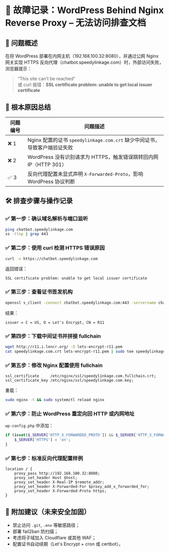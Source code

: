 # 🧾 故障记录：WordPress Behind Nginx Reverse Proxy – 无法访问排查文档

## 📌 问题概述

在将 WordPress 部署在内网主机（192.168.100.32:8080），并通过公网 Nginx 网关实现 HTTPS 反向代理（chatbot.speedylinkage.com）时，外部访问失败，浏览器提示：

> “This site can’t be reached”  
> 或 curl 报错：**SSL certificate problem: unable to get local issuer certificate**

## 🧠 根本原因总结

| 问题编号 | 问题描述 |
|----------|----------|
| ❌ 1 | Nginx 配置的证书 `speedylinkage.com.crt` 缺少中间证书，导致客户端验证失败 |
| ❌ 2 | WordPress 没有识别请求为 HTTPS，触发错误跳转回内网 IP（HTTP 301）|
| ✅ 3 | 反向代理配置未显式声明 `X-Forwarded-Proto`，影响 WordPress 协议判断 |

## 🛠️ 排查步骤与操作记录

### ✅ 第一步：确认域名解析与端口监听

```bash
ping chatbot.speedylinkage.com
ss -tlnp | grep 443
```

### ✅ 第二步：使用 curl 检测 HTTPS 错误原因

```bash
curl -v https://chatbot.speedylinkage.com
```

返回错误：
```
SSL certificate problem: unable to get local issuer certificate
```

### ✅ 第三步：查看证书签发机构

```bash
openssl s_client -connect chatbot.speedylinkage.com:443 -servername chatbot.speedylinkage.com </dev/null 2>/dev/null | openssl x509 -noout -issuer
```

结果：
```
issuer = C = US, O = Let's Encrypt, CN = R11
```

### ✅ 第四步：下载中间证书并拼接 fullchain

```bash
wget http://r11.i.lencr.org/ -O lets-encrypt-r11.pem
cat speedylinkage.com.crt lets-encrypt-r11.pem | sudo tee speedylinkage.com.fullchain.crt > /dev/null
```

### ✅ 第五步：修改 Nginx 配置使用 fullchain

```nginx
ssl_certificate     /etc/nginx/ssl/speedylinkage.com.fullchain.crt;
ssl_certificate_key /etc/nginx/ssl/speedylinkage.com.key;
```

重载：

```bash
sudo nginx -t && sudo systemctl reload nginx
```

### ✅ 第六步：防止 WordPress 重定向回 HTTP 或内网地址

`wp-config.php` 中添加：

```php
if (isset($_SERVER['HTTP_X_FORWARDED_PROTO']) && $_SERVER['HTTP_X_FORWARDED_PROTO'] === 'https') {
    $_SERVER['HTTPS'] = 'on';
}
```

### ✅ 第七步：标准反向代理配置样例

```nginx
location / {
    proxy_pass http://192.168.100.32:8080;
    proxy_set_header Host $host;
    proxy_set_header X-Real-IP $remote_addr;
    proxy_set_header X-Forwarded-For $proxy_add_x_forwarded_for;
    proxy_set_header X-Forwarded-Proto https;
}
```

## 🧩 附加建议（未来安全加固）

- 禁止访问 `.git`, `.env` 等敏感路径；
- 部署 fail2ban 防扫描；
- 考虑将子域加入 Cloudflare 或其他 WAF；
- 配置证书自动续期（Let's Encrypt + cron 或 certbot）。
